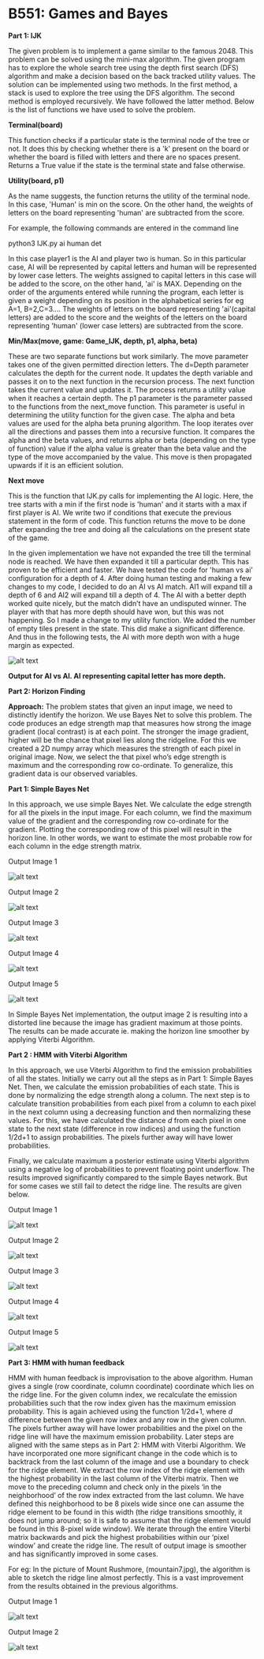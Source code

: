 B551: Games and Bayes
===================================

**Part 1: IJK**

The given problem is to implement a game similar to the famous 2048. This
problem can be solved using the mini-max algorithm. The given program has to
explore the whole search tree using the depth first search (DFS) algorithm and
make a decision based on the back tracked utility values. The solution can be
implemented using two methods. In the first method, a stack is used to explore
the tree using the DFS algorithm. The second method is employed recursively. We
have followed the latter method. Below is the list of functions we have used to
solve the problem.

**Terminal(board)**

This function checks if a particular state is the terminal node of the tree or
not. It does this by checking whether there is a 'k' present on the board or
whether the board is filled with letters and there are no spaces present.
Returns a True value if the state is the terminal state and false otherwise.

**Utility(board, p1)**

As the name suggests, the function returns the utility of the terminal node. In
this case, 'Human' is min on the score. On the other hand, the weights of
letters on the board representing 'human' are subtracted from the score.

For example, the following commands are entered in the command line

python3 IJK.py ai human det

In this case player1 is the AI and player two is human. So in this particular
case, AI will be represented by capital letters and human will be represented by
lower case letters. The weights assigned to capital letters in this case will be
added to the score, on the other hand, 'ai' is MAX. Depending on the order of
the arguments entered while running the program, each letter is given a weight
depending on its position in the alphabetical series for eg A=1, B=2,C=3.... The
weights of letters on the board representing 'ai'(capital letters) are added to
the score and the weights of the letters on the board representing 'human'
(lower case letters) are subtracted from the score.

**Min/Max(move, game: Game_IJK, depth, p1, alpha, beta)**

These are two separate functions but work similarly. The move parameter takes
one of the given permitted direction letters. The d=Depth parameter calculates
the depth for the current node. It updates the depth variable and passes it on
to the next function in the recursion process. The next function takes the
current value and updates it. The process returns a utility value when it
reaches a certain depth. The p1 parameter is the parameter passed to the
functions from the next_move function. This parameter is useful in determining
the utility function for the given case. The alpha and beta values are used for
the alpha beta pruning algorithm. The loop iterates over all the directions and
passes them into a recursive function. It compares the alpha and the beta
values, and returns alpha or beta (depending on the type of function) value if
the alpha value is greater than the beta value and the type of the move
accompanied by the value. This move is then propagated upwards if it is an
efficient solution.

**Next move**

This is the function that IJK.py calls for implementing the AI logic. Here, the
tree starts with a min if the first node is 'human' and it starts with a max if
first player is AI. We write two if conditions that execute the previous
statement in the form of code. This function returns the move to be done after
expanding the tree and doing all the calculations on the present state of the
game.

In the given implementation we have not expanded the tree till the terminal node
is reached. We have then expanded it till a particular depth. This has proven to
be efficient and faster. We have tested the code for 'human vs ai' configuration
for a depth of 4. After doing human testing and making a few changes to my code,
I decided to do an AI vs AI match. AI1 will expand till a depth of 6 and AI2
will expand till a depth of 4. The AI with a better depth worked quite nicely,
but the match didn’t have an undisputed winner. The player with that has more
depth should have won, but this was not happening. So I made a change to my
utility function. We added the number of empty tiles present in the state. This
did make a significant difference. And thus in the following tests, the AI with
more depth won with a huge margin as expected.

![alt text](https://github.iu.edu/cs-b551-fa2019/svbhakth-mabartak-sbhujbal-a2/blob/master/part1/IJK.png)

**Output for AI vs AI. AI representing capital letter has more depth.**

**Part 2: Horizon Finding**

**Approach:** The problem states that given an input image, we need to
distinctly identify the horizon. We use Bayes Net to solve this problem. The
code produces an edge strength map that measures how strong the image gradient
(local contrast) is at each point. The stronger the image gradient, higher will
be the chance that pixel lies along the ridgeline. For this we created a 2D
numpy array which measures the strength of each pixel in original image. Now, we
select the that pixel who’s edge strength is maximum and the corresponding row
co-ordinate. To generalize, this gradient data is our observed variables.

**Part 1: Simple Bayes Net**

In this approach, we use simple Bayes Net. We calculate the edge strength for
all the pixels in the input image. For each column, we find the maximum value of
the gradient and the corresponding row co-ordinate for the gradient. Plotting
the corresponding row of this pixel will result in the horizon line. In other
words, we want to estimate the most probable row for each column in the edge
strength matrix.

Output Image 1

![alt text](https://github.com/madhura42/Games-and-Bayes/blob/master/mabartak-a2/part2/output_simple/output_simple1.jpg)

Output Image 2

![alt text](https://github.com/madhura42/Games-and-Bayes/blob/master/mabartak-a2/part2/output_simple/output_simple4.jpg)

Output Image 3

![alt text](https://github.com/madhura42/Games-and-Bayes/blob/master/mabartak-a2/part2/output_simple/output_simple5.jpg)

Output Image 4

![alt text](https://github.com/madhura42/Games-and-Bayes/blob/master/mabartak-a2/part2/output_simple/output_simple8.jpg)

Output Image 5

![alt text](https://github.com/madhura42/Games-and-Bayes/blob/master/mabartak-a2/part2/output_simple/output_simple7.jpg)

In Simple Bayes Net implementation, the output image 2 is resulting into a
distorted line because the image has gradient maximum at those points. The
results can be made accurate ie. making the horizon line smoother by applying
Viterbi Algorithm.

**Part 2 : HMM with Viterbi Algorithm**

In this approach, we use Viterbi Algorithm to find the emission probabilities of
all the states. Initially we carry out all the steps as in Part 1: Simple Bayes
Net. Then, we calculate the emission probabilities of each state. This is done
by normalizing the edge strength along a column. The next step is to calculate
transition probabilities from each pixel from a column to each pixel in the next
column using a decreasing function and then normalizing these values. For this,
we have calculated the distance *d* from each pixel in one state to the next
state (difference in row indices) and using the function 1/2d+1 to assign
probabilities. The pixels further away will have lower probabilities.

Finally, we calculate maximum a posterior estimate using Viterbi algorithm using
a negative log of probabilities to prevent floating point underflow. The results
improved significantly compared to the simple Bayes network. But for some cases
we still fail to detect the ridge line. The results are given below.

Output Image 1

![alt text](https://github.com/madhura42/Games-and-Bayes/blob/master/mabartak-a2/part2/output_map/output_map.jpg)

Output Image 2

![alt text](https://github.com/madhura42/Games-and-Bayes/blob/master/mabartak-a2/part2/output_map/output_map4.jpg)

Output Image 3

![alt text](https://github.com/madhura42/Games-and-Bayes/blob/master/mabartak-a2/part2/output_map/output_map5.jpg)

Output Image 4

![alt text](https://github.com/madhura42/Games-and-Bayes/blob/master/mabartak-a2/part2/output_map/output_map7.jpg)

Output Image 5

![alt text](https://github.com/madhura42/Games-and-Bayes/blob/master/mabartak-a2/part2/output_map/output_map8.jpg)


**Part 3: HMM with human feedback**

HMM with human feedback is improvisation to the above algorithm. Human gives a
single (row coordinate, column coordinate) coordinate which lies on the ridge
line. For the given column index, we recalculate the emission probabilities such
that the row index given has the maximum emission probability. This is again
achieved using the function 1/2d+1, where *d* difference between the given row
index and any row in the given column. The pixels further away will have lower
probabilities and the pixel on the ridge line will have the maximum emission
probability. Later steps are aligned with the same steps as in Part 2: HMM with
Viterbi Algorithm. We have incorporated one more significant change in the code
which is to backtrack from the last column of the image and use a boundary to
check for the ridge element. We extract the row index of the ridge element with
the highest probability in the last column of the Viterbi matrix. Then we move
to the preceding column and check only in the pixels ‘in the neighborhood’ of
the row index extracted from the last column. We have defined this neighborhood
to be 8 pixels wide since one can assume the ridge element to be found in this
width (the ridge transitions smoothly, it does not jump around; so it is safe to
assume that the ridge element would be found in this 8-pixel wide window). We
iterate through the entire Viterbi matrix backwards and pick the highest
probabilities within our ‘pixel window’ and create the ridge line. The result of
output image is smoother and has significantly improved in some cases.

For eg: In the picture of Mount Rushmore, (mountain7.jpg), the algorithm is able
to sketch the ridge line almost perfectly. This is a vast improvement from the
results obtained in the previous algorithms.

Output Image 1

![alt text](https://github.com/madhura42/Games-and-Bayes/blob/master/mabartak-a2/part2/output_human/output_human1.jpg)

Output Image 2

![alt text](https://github.com/madhura42/Games-and-Bayes/blob/master/mabartak-a2/part2/output_human/output_human7.jpg)
